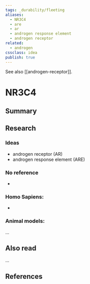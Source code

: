 ```yaml
---
tags: _durability/fleeting
aliases: 
  - NR3C4
  - are
  - ar
  - androgen response element
  - androgen receptor
related:
  - androgen
cssclass: idea
publish: true
---
```

See also [[androgen-receptor]].

# NR3C4

## Summary


## Research
### Ideas
- androgen receptor (AR)
- androgen response element (ARE)

### No reference
- 

### Homo Sapiens:
- 

### Animal models:
...

## Also read
...


## References
